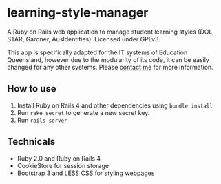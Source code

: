 learning-style-manager
======================

A Ruby on Rails web application to manage student learning styles (DOL, STAR, Gardner, AusIdentities). Licensed under GPLv3.

This app is specifically adapted for the IT systems of Education Queensland, however due to the modularity of its code, it can be easily changed for any other systems. Please [contact me](http://liamz.co/contact) for more information.

## How to use
 1. Install Ruby on Rails 4 and other dependencies using `bundle install`
 2. Run `rake secret` to generate a new secret key.
 3. Run `rails server`

## Technicals
 - Ruby 2.0 and Ruby on Rails 4
 - CookieStore for session storage
 - Bootstrap 3 and LESS CSS for styling webpages
